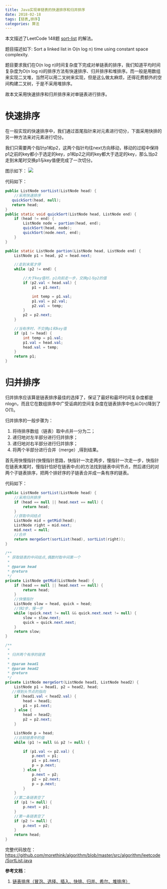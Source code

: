 ```yaml
---
title: Java实现单链表的快速排序和归并排序
date: 2018-02-18
tags: [链表,排序]
categories: 算法
---
```


本文描述了LeetCode 148题 [sort-list](https://leetcode.com/problems/sort-list/description/) 的解法。

题目描述如下:
Sort a linked list in O(n log n) time using constant space complexity.

题目要求我们在O(n log n)时间复杂度下完成对单链表的排序，我们知道平均时间复杂度为O(n log n)的排序方法有快速排序、归并排序和堆排序。而一般是用数组来实现二叉堆，当然可以用二叉树来实现，但是这么做太麻烦，还得花费额外的空间构建二叉树，于是不采用堆排序。
<!-- more -->
故本文采用快速排序和归并排序来对单链表进行排序。

# 快速排序

在一般实现的快速排序中，我们通过首尾指针来对元素进行切分，下面采用快排的另一种方法来对元素进行切分。

我们只需要两个指针p1和p2，这两个指针均往next方向移动，移动的过程中保持p1之前的key都小于选定的key，p1和p2之间的key都大于选定的key，那么当p2走到末尾时交换p1与key值便完成了一次切分。

图示如下：
![](http://img.blog.csdn.net/20140326225106296?watermark/2/text/aHR0cDovL2Jsb2cuY3Nkbi5uZXQvZG91ZmVpX2Njc3Q=/font/5a6L5L2T/fontsize/400/fill/I0JBQkFCMA==/dissolve/70/gravity/SouthEast)

代码如下：
```java
public ListNode sortList(ListNode head) {
    //采用快速排序
   quickSort(head, null);
   return head;
}
public static void quickSort(ListNode head, ListNode end) {
    if (head != end) {
        ListNode node = partion(head, end);
        quickSort(head, node);
        quickSort(node.next, end);
    }
}

public static ListNode partion(ListNode head, ListNode end) {
    ListNode p1 = head, p2 = head.next;

    //走到末尾才停
    while (p2 != end) {

        //大于key值时，p1向前走一步，交换p1与p2的值
        if (p2.val < head.val) {
            p1 = p1.next;

            int temp = p1.val;
            p1.val = p2.val;
            p2.val = temp;
        }
        p2 = p2.next;
    }

    //当有序时，不交换p1和key值
    if (p1 != head) {
        int temp = p1.val;
        p1.val = head.val;
        head.val = temp;
    }
    return p1;
}
```

# 归并排序



归并排序应该算是链表排序最佳的选择了，保证了最好和最坏时间复杂度都是nlogn，而且它在数组排序中广受诟病的空间复杂度在链表排序中也从O(n)降到了O(1)。

归并排序的一般步骤为：
1. 将待排序数组（链表）取中点并一分为二；
2. 递归地对左半部分进行归并排序；
3. 递归地对右半部分进行归并排序；
4. 将两个半部分进行合并（merge）,得到结果。


首先用快慢指针(快慢指针思路，快指针一次走两步，慢指针一次走一步，快指针在链表末尾时，慢指针恰好在链表中点)的方法找到链表中间节点，然后递归的对两个子链表排序，把两个排好序的子链表合并成一条有序的链表。



代码如下：

```java
public ListNode sortList(ListNode head) {
    //采用归并排序
    if (head == null || head.next == null) {
        return head;
    }
    //获取中间结点
    ListNode mid = getMid(head);
    ListNode right = mid.next;
    mid.next = null;
    //合并
    return mergeSort(sortList(head), sortList(right));
}

/**
 * 获取链表的中间结点,偶数时取中间第一个
 *
 * @param head
 * @return
 */
private ListNode getMid(ListNode head) {
    if (head == null || head.next == null) {
        return head;
    }
    //快慢指针
    ListNode slow = head, quick = head;
    //快2步，慢一步
    while (quick.next != null && quick.next.next != null) {
        slow = slow.next;
        quick = quick.next.next;
    }
    return slow;
}

/**
 *
 * 归并两个有序的链表
 *
 * @param head1
 * @param head2
 * @return
 */
private ListNode mergeSort(ListNode head1, ListNode head2) {
    ListNode p1 = head1, p2 = head2, head;
   //得到头节点的指向
    if (head1.val < head2.val) {
        head = head1;
        p1 = p1.next;
    } else {
        head = head2;
        p2 = p2.next;
    }

    ListNode p = head;
    //比较链表中的值
    while (p1 != null && p2 != null) {

        if (p1.val <= p2.val) {
            p.next = p1;
            p1 = p1.next;
            p = p.next;
        } else {
            p.next = p2;
            p2 = p2.next;
            p = p.next;
        }
    }
    //第二条链表空了
    if (p1 != null) {
        p.next = p1;
    }
    //第一条链表空了
    if (p2 != null) {
        p.next = p2;
    }
    return head;
}
```


完整代码放在：
https://github.com/morethink/algorithm/blob/master/src/algorithm/leetcode/SortList.java


**参考文档**：
1. [链表排序（冒泡、选择、插入、快排、归并、希尔、堆排序）](http://www.cnblogs.com/TenosDoIt/p/3666585.html)
